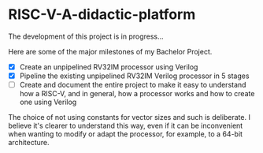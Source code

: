 # RISC-V-A-didactic-platform

The development of this project is in progress...

Here are some of the major milestones of my Bachelor Project.

- [X] Create an unpipelined RV32IM processor using Verilog
- [X] Pipeline the existing unpipelined RV32IM Verilog processor in 5 stages
- [ ] Create and document the entire project to make it easy to understand how a RISC-V, and in general, 
      how a processor works and how to create one using Verilog
      
The choice of not using constants for vector sizes and such is deliberate. I believe it's clearer to understand this way, 
even if it can be inconvenient when wanting to modify or adapt the processor, for example, to a 64-bit architecture.
